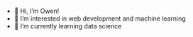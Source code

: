 - 👋 Hi, I’m Owen!
- 👀 I’m interested in web development and machine learning
- 🌱 I’m currently learning data science
